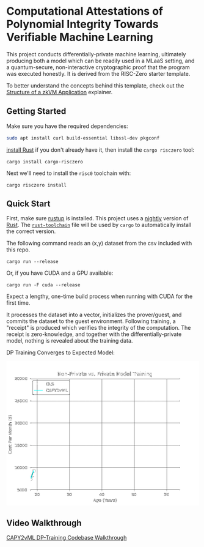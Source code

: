 [install-rust]: https://doc.rust-lang.org/cargo/getting-started/installation.html
# Computational Attestations of Polynomial Integrity Towards Verifiable Machine Learning

This project conducts differentially-private machine learning, ultimately producing both a model which can be readily used in a MLaaS setting, and a quantum-secure, non-interactive cryptographic proof that the program was executed honestly. It is derived from the RISC-Zero starter template.

To better understand the concepts behind this template, check out the [Structure of a zkVM Application] explainer.

## Getting Started

Make sure you have the required dependencies:
```bash
sudo apt install curl build-essential libssl-dev pkgconf
```

[install
Rust][install-rust] if you don't already have it, then install the `cargo
risczero` tool:
```
cargo install cargo-risczero
```

Next we'll need to install the `risc0` toolchain with:
```
cargo risczero install
```

## Quick Start

First, make sure [rustup](https://rustup.rs) is installed. This project uses a [nightly](https://doc.rust-lang.org/book/appendix-07-nightly-rust.html) version of [Rust](https://doc.rust-lang.org/book/ch01-01-installation.html). The [`rust-toolchain`](rust-toolchain) file will be used by `cargo` to automatically install the correct version.

The following command reads an (x,y) dataset from the csv included with this repo. 

```
cargo run --release
```

Or, if you have CUDA and a GPU available:
```
cargo run -F cuda --release
```
Expect a lengthy, one-time build process when running with CUDA for the first time.

It processes the dataset into a vector, initializes the prover/guest, and commits the dataset to the guest environment. Following training, a "receipt" is produced which verifies the integrity of the computation. The receipt is zero-knowledge, and together with the differentially-private model, nothing is revealed about the training data.

DP Training Converges to Expected Model:

![dp_training](./img/dp_training.gif)

## Video Walkthrough
[CAPY2vML DP-Training Codebase Walkthrough](https://www.youtube.com/watch?v=o1dhu7udVsc&list=PLhWN89QoP265Mo0ddRCYVGepb6k946-E1)

[Structure of a zkVM Application]: https://dev.risczero.com/zkvm/developer-guide/zkvm-app-structure
